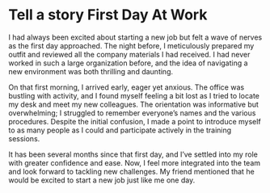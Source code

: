 # Tell a story  First Day At Work

I had always been excited about starting a new job but felt a wave of nerves as the first day approached. The night before, I meticulously prepared my outfit and reviewed all the company materials I had received. I had never worked in such a large organization before, and the idea of navigating a new environment was both thrilling and daunting.

On that first morning, I arrived early, eager yet anxious. The office was bustling with activity, and I found myself feeling a bit lost as I tried to locate my desk and meet my new colleagues. The orientation was informative but overwhelming; I struggled to remember everyone’s names and the various procedures. Despite the initial confusion, I made a point to introduce myself to as many people as I could and participate actively in the training sessions.

It has been several months since that first day, and I’ve settled into my role with greater confidence and ease. Now, I feel more integrated into the team and look forward to tackling new challenges. My friend mentioned that he would be excited to start a new job just like me one day.